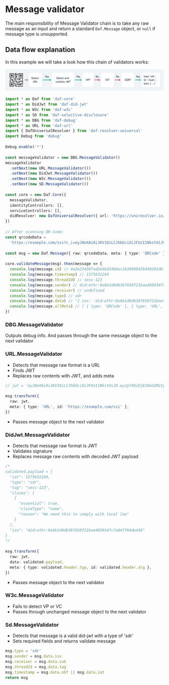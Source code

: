 # Message validator

The main responsibility of Message Validator chain is to take any raw message as an input and return a standard `Daf.Message` object, or `null` if message type is unsupported.

## Data flow explanation

In this example we will take a look how this chain of validators works:

![validator-chain](assets/msg-validator-chain.png)

```ts
import * as Daf from 'daf-core'
import * as DidJwt from 'daf-did-jwt'
import * as W3c from 'daf-w3c'
import * as SD from 'daf-selective-disclosure'
import * as DBG from 'daf-debug'
import * as URL from 'daf-url'
import { DafUniversalResolver } from 'daf-resolver-universal'
import Debug from 'debug'

Debug.enable('*')

const messageValidator = new DBG.MessageValidator()
messageValidator
  .setNext(new URL.MessageValidator())
  .setNext(new DidJwt.MessageValidator())
  .setNext(new W3c.MessageValidator())
  .setNext(new SD.MessageValidator())

const core = new Daf.Core({
  messageValidator,
  identityControllers: [],
  serviceControllers: [],
  didResolver: new DafUniversalResolver({ url: 'https://uniresolver.io/1.0/identifiers/' }),
})

// After scanning QR Code:
const qrcodeData =
  'https://example.com/ssi?c_i=eyJ0eXAiOiJKV1QiLCJhbGciOiJFUzI1NkstUiJ9.eyJpYXQiOjE1NzU2MzIyNDQsInR5cGUiOiJzZHIiLCJ0YWciOiJzZXNzLTEyMyIsImNsYWltcyI6W3siZXNzZW50aWFsIjp0cnVlLCJjbGFpbVR5cGUiOiJuYW1lIiwicmVhc29uIjoiV2UgbmVlZCB0aGlzIHRvIGNvbXBseSB3aXRoIGxvY2FsIGxhdyJ9XSwiaXNzIjoiZGlkOmV0aHI6MHg2YjFkMGRiMzY3NjUwZjIxYmFlNDg1MDM0N2M3YTA0N2YwNGRlNDM2In0.lhv_sGFQX0258CJF50J9cRdF7mmzo9Jx137oWTu0VF3A1CkEI88dDYA5Usj0HKH_2tHKA5b-S1_Akb-mDz9v9QE'

const msg = new Daf.Message({ raw: qrcodeData, meta: { type: 'QRCode' } })

core.validateMessage(msg).then(message => {
  console.log(message.id) // 4a2e23d287ad2eb6d24b0ac1618998426449201dbfc476eee01702e1d11ff8d0cdba29a3d4a9f815ef6658f6264e9db3b868be359acdb945ea70b369f8743dbb
  console.log(message.timestamp) // 1575632244
  console.log(message.threadId) // sess-123
  console.log(message.sender) // did:ethr:0x6b1d0db367650f21bae4850347c7a047f04de436
  console.log(message.receiver) // undefined
  console.log(message.type) // sdr
  console.log(message.data) // "{ iss: 'did:ethr:0x6b1d0db367650f21bae4850347c7a047f04de436', tag: 'sess-123, claims: [{claimType: 'name', ...}] ..."
  console.log(message.allMeta) // [ { type: 'QRCode' }, { type: 'URL', id: 'https://example.com/ssi' }, { type: 'JWT', id: 'ES256K-R' }]
})
```

### DBG.MessageValidator

Outputs debug info. And passes through the same message object to the next validator

### URL.MessageValidator

- Detects that message raw format is a URL
- Finds JWT
- Replaces raw contents with JWT, and adds meta

```ts
// jwt = 'eyJ0eXAiOiJKV1QiLCJhbGciOiJFUzI1NkstUiJ9.eyJpYXQiOjE1NzU2MzIyNDQsInR5cGUiOiJzZHIiLCJ0YWciOiJzZXNzLTEyMyIsImNsYWltcyI6W3siZXNzZW50aWFsIjp0cnVlLCJjbGFpbVR5cGUiOiJuYW1lIiwicmVhc29uIjoiV2UgbmVlZCB0aGlzIHRvIGNvbXBseSB3aXRoIGxvY2FsIGxhdyJ9XSwiaXNzIjoiZGlkOmV0aHI6MHg2YjFkMGRiMzY3NjUwZjIxYmFlNDg1MDM0N2M3YTA0N2YwNGRlNDM2In0.lhv_sGFQX0258CJF50J9cRdF7mmzo9Jx137oWTu0VF3A1CkEI88dDYA5Usj0HKH_2tHKA5b-S1_Akb-mDz9v9QE'

msg.transform({
  raw: jwt,
  meta: { type: 'URL', id: 'https://example.com/ssi' },
})
```

- Passes message object to the next validator

### DidJwt.MessageValidator

- Detects that message raw format is JWT
- Validates signature
- Replaces message raw contents with decoded JWT payload

```ts
/*
validated.payload = {
  "iat": 1575632244,
  "type": "sdr",
  "tag": "sess-123",
  "claims": [
    {
      "essential": true,
      "claimType": "name",
      "reason": "We need this to comply with local law"
    }
  ],
  "iss": "did:ethr:0x6b1d0db367650f21bae4850347c7a047f04de436"
}
*/

msg.transform({
  raw: jwt,
  data: validated.payload,
  meta: { type: validated.header.typ, id: validated.header.alg },
})
```

- Passes message object to the next validator

### W3c.MessageValidator

- Fails to detect VP or VC
- Passes through unchanged message object to the next validator

### Sd.MessageValidator

- Detects that message is a valid did-jwt with a type of 'sdr'
- Sets required fields and returns validate message

```ts
msg.type = 'sdr'
msg.sender = msg.data.iss
msg.receiver = msg.data.sub
msg.threadId = msg.data.tag
msg.timestamp = msg.data.nbf || msg.data.iat
return msg
```
